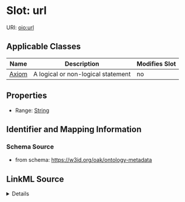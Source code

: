

# Slot: url

URI: [oio:url](http://www.geneontology.org/formats/oboInOwl#url)



<!-- no inheritance hierarchy -->





## Applicable Classes

| Name | Description | Modifies Slot |
| --- | --- | --- |
| [Axiom](Axiom.md) | A logical or non-logical statement |  no  |







## Properties

* Range: [String](String.md)





## Identifier and Mapping Information







### Schema Source


* from schema: https://w3id.org/oak/ontology-metadata




## LinkML Source

<details>
```yaml
name: url
deprecated: deprecated oboInOwl property
from_schema: https://w3id.org/oak/ontology-metadata
rank: 1000
slot_uri: oio:url
alias: url
domain_of:
- Axiom
range: string

```
</details>